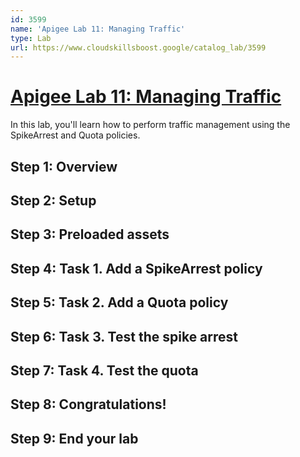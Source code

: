 ```yaml
---
id: 3599
name: 'Apigee Lab 11: Managing Traffic'
type: Lab
url: https://www.cloudskillsboost.google/catalog_lab/3599
---
```


# [Apigee Lab 11: Managing Traffic](https://www.cloudskillsboost.google/catalog_lab/3599)

In this lab, you'll learn how to perform traffic management using the SpikeArrest and Quota policies.

## Step 1: Overview

## Step 2: Setup

## Step 3: Preloaded assets

## Step 4: Task 1. Add a SpikeArrest policy

## Step 5: Task 2. Add a Quota policy

## Step 6: Task 3. Test the spike arrest

## Step 7: Task 4. Test the quota

## Step 8: Congratulations!

## Step 9: End your lab

